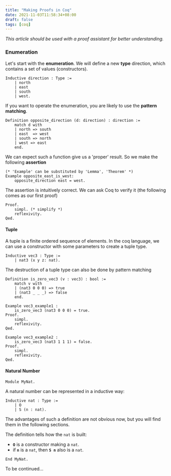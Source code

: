 ```yaml
---
title: "Making Proofs in Coq"
date: 2021-11-03T11:58:34+08:00
draft: false
tags: [coq]
---
```


*This article should be used with a proof assistant for better understanding.*

### Enumeration

Let's start with the **enumeration**.
We will define a new **type** direction, which contains a set of values (constructors).
```coq
Inductive direction : Type :=
	| north
	| east
	| south
	| west.
```

If you want to operate the enumeration, you are likely to use the **pattern matching**.
```coq
Definition opposite_direction (d: direction) : direction :=
	match d with
	| north => south
	| east  => west
	| south => north
	| west => east
	end.
```

We can expect such a function give us a 'proper' result. So we make the following **assertion**
```coq
(* 'Example' can be substituted by 'Lemma', 'Theorem' *)
Example opposite_east_is_west:
	opposite_direction east = west.
```

The assertion is intuitively correct. We can ask Coq to verify it (the following comes as our first proof) 
```coq
Proof.
	simpl. (* simplify *)
	reflexivity.
Qed.
```

#### Tuple

A tuple is a finite ordered sequence of elements.
In the coq language, we can use a constructor with some parameters to create a tuple type.

```coq
Inductive vec3 : Type :=
	| nat3 (x y z: nat).
```

The destruction of a tuple type can also be done by pattern matching

```coq
Definition is_zero_vec3 (v : vec3) : bool :=
	match v with
	| (nat3 0 0 0) => true
	| (nat3 _ _ _) => false
	end.

Example vec3_example1 :
	is_zero_vec3 (nat3 0 0 0) = true.
Proof.
	simpl.
	reflexivity.
Qed.

Example vec3_example2 :
	is_zero_vec3 (nat3 1 1 1) = false.
Proof.
	simpl.
	reflexivity.
Qed.
```
#### Natural Number

```Coq
Module MyNat.
```

A natural number can be represented in a inductive way:

```Coq
Inductive nat : Type :=
	| O
	| S (n : nat).
```

The advantages of such a definition are not obvious now, but you will find them in the following sections. 

The definition tells how the `nat` is built:
* **`O`** is a constructor making a `nat`.
* if **`n`** is a `nat`, then **`S n`** also is a `nat`.

```coq
End MyNat.
```

To be continued...